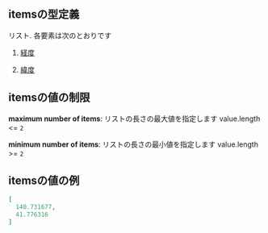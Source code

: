 ## itemsの型定義

リスト. 各要素は次のとおりです

1.  [経度](polyline-properties-features-items-properties-geometry-properties-coordinates-座標点-items-経度.md "check type definition")

2.  [緯度](polyline-properties-features-items-properties-geometry-properties-coordinates-座標点-items-緯度.md "check type definition")

## itemsの値の制限

**maximum number of items**: リストの長さの最大値を指定します value.length <= `2`

**minimum number of items**: リストの長さの最小値を指定します value.length >= `2`

## itemsの値の例

```json
[
  140.731677,
  41.776316
]
```

